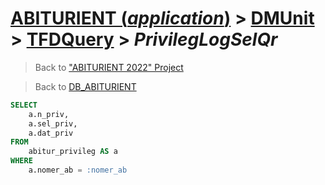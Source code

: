# [ABITURIENT (*application*)](../../app_abiturient_2022.md) > [DMUnit](../DMUnit.md) > [TFDQuery](TDFQuery.md) > *PrivilegLogSelQr*

> Back to ["ABITURIENT 2022" Project](/README.md)

> Back to [DB_ABITURIENT](../../../db/db_abiturient_2022.md)

```sql
SELECT
    a.n_priv,
    a.sel_priv,
    a.dat_priv
FROM
    abitur_privileg AS a
WHERE
    a.nomer_ab = :nomer_ab
```